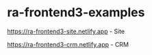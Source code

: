 # ra-frontend3-examples

https://ra-frontend3-site.netlify.app - Site

https://ra-frontend3-crm.netlify.app - CRM
